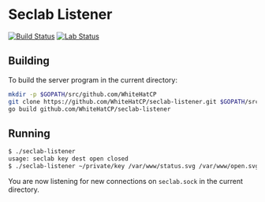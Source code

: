 Seclab Listener
===============

[![Build Status](https://api.travis-ci.org/WhiteHatCP/seclab-listener.svg?branch=master)](https://travis-ci.org/WhiteHatCP/seclab-listener)
[![Lab Status](https://thewhitehat.club/status.svg)](https://thewhitehat.club/)

## Building

To build the server program in the current directory:

```bash
mkdir -p $GOPATH/src/github.com/WhiteHatCP
git clone https://github.com/WhiteHatCP/seclab-listener.git $GOPATH/src/github.com/WhiteHatCP/seclab-listener
go build github.com/WhiteHatCP/seclab-listener
```

## Running
```bash
$ ./seclab-listener
usage: seclab key dest open closed
$ ./seclab-listener ~/private/key /var/www/status.svg /var/www/open.svg /var/www/closed.svg
```

You are now listening for new connections on `seclab.sock` in the current directory.
